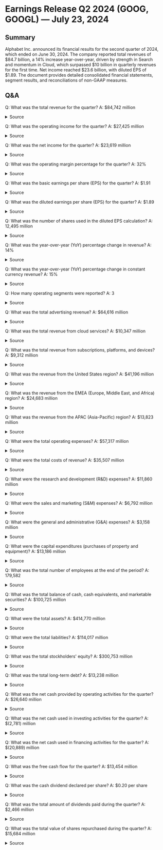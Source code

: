 # Earnings Release Q2 2024 (GOOG, GOOGL) — July 23, 2024

## Summary
Alphabet Inc. announced its financial results for the second quarter of 2024, which ended on June 30, 2024. The company reported total revenues of $84.7 billion, a 14% increase year-over-year, driven by strength in Search and momentum in Cloud, which surpassed $10 billion in quarterly revenues for the first time. Net income reached $23.6 billion, with diluted EPS of $1.89. The document provides detailed consolidated financial statements, segment results, and reconciliations of non-GAAP measures.


## Q&A
Q: What was the total revenue for the quarter?
A: $84,742 million
  <details>
    <summary>Source</summary>

    filename: 2024-q2-alphabet-earnings-release.pdf

    page: 1

    quote: Revenues $ 74,604 $ 84,742

  </details>

Q: What was the operating income for the quarter?
A: $27,425 million
  <details>
    <summary>Source</summary>

    filename: 2024-q2-alphabet-earnings-release.pdf

    page: 1

    quote: Operating income $ 21,838 $ 27,425

  </details>

Q: What was the net income for the quarter?
A: $23,619 million
  <details>
    <summary>Source</summary>

    filename: 2024-q2-alphabet-earnings-release.pdf

    page: 1

    quote: Net income $ 18,368 $ 23,619

  </details>

Q: What was the operating margin percentage for the quarter?
A: 32%
  <details>
    <summary>Source</summary>

    filename: 2024-q2-alphabet-earnings-release.pdf

    page: 1

    quote: Operating margin 29 % 32 %

  </details>

Q: What was the basic earnings per share (EPS) for the quarter?
A: $1.91
  <details>
    <summary>Source</summary>

    filename: 2024-q2-alphabet-earnings-release.pdf

    page: 5

    quote: Basic earnings per share $ 1.45 $ 1.91

  </details>

Q: What was the diluted earnings per share (EPS) for the quarter?
A: $1.89
  <details>
    <summary>Source</summary>

    filename: 2024-q2-alphabet-earnings-release.pdf

    page: 1

    quote: Diluted EPS $ 1.44 $ 1.89

  </details>

Q: What was the number of shares used in the diluted EPS calculation?
A: 12,495 million
  <details>
    <summary>Source</summary>

    filename: 2024-q2-alphabet-earnings-release.pdf

    page: 5

    quote: Number of shares used in diluted earnings per share calculation 12,764 12,495

  </details>

Q: What was the year-over-year (YoY) percentage change in revenue?
A: 14%
  <details>
    <summary>Source</summary>

    filename: 2024-q2-alphabet-earnings-release.pdf

    page: 1

    quote: Change in revenues year over year 7 % 14 %

  </details>

Q: What was the year-over-year (YoY) percentage change in constant currency revenue?
A: 15%
  <details>
    <summary>Source</summary>

    filename: 2024-q2-alphabet-earnings-release.pdf

    page: 1

    quote: Change in constant currency revenues year over year(1) 9 % 15 %

  </details>

Q: How many operating segments were reported?
A: 3
  <details>
    <summary>Source</summary>

    filename: 2024-q2-alphabet-earnings-release.pdf

    page: 7

    quote: We report our segment results as Google Services, Google Cloud, and Other Bets:

  </details>

Q: What was the total advertising revenue?
A: $64,616 million
  <details>
    <summary>Source</summary>

    filename: 2024-q2-alphabet-earnings-release.pdf

    page: 2

    quote: Google advertising 58,143 64,616

  </details>

Q: What was the total revenue from cloud services?
A: $10,347 million
  <details>
    <summary>Source</summary>

    filename: 2024-q2-alphabet-earnings-release.pdf

    page: 2

    quote: Google Cloud 8,031 10,347

  </details>

Q: What was the total revenue from subscriptions, platforms, and devices?
A: $9,312 million
  <details>
    <summary>Source</summary>

    filename: 2024-q2-alphabet-earnings-release.pdf

    page: 2

    quote: Google subscriptions, platforms, and devices 8,142 9,312

  </details>

Q: What was the revenue from the United States region?
A: $41,196 million
  <details>
    <summary>Source</summary>

    filename: 2024-q2-alphabet-earnings-release.pdf

    page: 9

    quote: United States $ 35,073 $ 41,196

  </details>

Q: What was the revenue from the EMEA (Europe, Middle East, and Africa) region?
A: $24,683 million
  <details>
    <summary>Source</summary>

    filename: 2024-q2-alphabet-earnings-release.pdf

    page: 9

    quote: EMEA 22,289 24,683

  </details>

Q: What was the revenue from the APAC (Asia-Pacific) region?
A: $13,823 million
  <details>
    <summary>Source</summary>

    filename: 2024-q2-alphabet-earnings-release.pdf

    page: 9

    quote: APAC 12,728 13,823

  </details>

Q: What were the total operating expenses?
A: $57,317 million
  <details>
    <summary>Source</summary>

    filename: 2024-q2-alphabet-earnings-release.pdf

    page: 5

    quote: Total costs and expenses 52,766 57,317

  </details>

Q: What were the total costs of revenue?
A: $35,507 million
  <details>
    <summary>Source</summary>

    filename: 2024-q2-alphabet-earnings-release.pdf

    page: 5

    quote: Cost of revenues 31,916 35,507

  </details>

Q: What were the research and development (R&D) expenses?
A: $11,860 million
  <details>
    <summary>Source</summary>

    filename: 2024-q2-alphabet-earnings-release.pdf

    page: 5

    quote: Research and development 10,588 11,860

  </details>

Q: What were the sales and marketing (S&M) expenses?
A: $6,792 million
  <details>
    <summary>Source</summary>

    filename: 2024-q2-alphabet-earnings-release.pdf

    page: 5

    quote: Sales and marketing 6,781 6,792

  </details>

Q: What were the general and administrative (G&A) expenses?
A: $3,158 million
  <details>
    <summary>Source</summary>

    filename: 2024-q2-alphabet-earnings-release.pdf

    page: 5

    quote: General and administrative 3,481 3,158

  </details>

Q: What were the capital expenditures (purchases of property and equipment)?
A: $13,186 million
  <details>
    <summary>Source</summary>

    filename: 2024-q2-alphabet-earnings-release.pdf

    page: 6

    quote: Purchases of property and equipment (6,888) (13,186)

  </details>

Q: What was the total number of employees at the end of the period?
A: 179,582
  <details>
    <summary>Source</summary>

    filename: 2024-q2-alphabet-earnings-release.pdf

    page: 2

    quote: Number of employees 181,798 179,582

  </details>

Q: What was the total balance of cash, cash equivalents, and marketable securities?
A: $100,725 million
  <details>
    <summary>Source</summary>

    filename: 2024-q2-alphabet-earnings-release.pdf

    page: 4

    quote: Total cash, cash equivalents, and marketable securities 110,916 100,725

  </details>

Q: What were the total assets?
A: $414,770 million
  <details>
    <summary>Source</summary>

    filename: 2024-q2-alphabet-earnings-release.pdf

    page: 4

    quote: Total assets $ 402,392 $ 414,770

  </details>

Q: What were the total liabilities?
A: $114,017 million
  <details>
    <summary>Source</summary>

    filename: 2024-q2-alphabet-earnings-release.pdf

    page: 4

    quote: Total liabilities 119,013 114,017

  </details>

Q: What was the total stockholders' equity?
A: $300,753 million
  <details>
    <summary>Source</summary>

    filename: 2024-q2-alphabet-earnings-release.pdf

    page: 4

    quote: Total stockholders' equity 283,379 300,753

  </details>

Q: What was the total long-term debt?
A: $13,238 million
  <details>
    <summary>Source</summary>

    filename: 2024-q2-alphabet-earnings-release.pdf

    page: 4

    quote: Long-term debt 13,253 13,238

  </details>

Q: What was the net cash provided by operating activities for the quarter?
A: $26,640 million
  <details>
    <summary>Source</summary>

    filename: 2024-q2-alphabet-earnings-release.pdf

    page: 6

    quote: Net cash provided by operating activities 28,666 26,640

  </details>

Q: What was the net cash used in investing activities for the quarter?
A: $(2,781) million
  <details>
    <summary>Source</summary>

    filename: 2024-q2-alphabet-earnings-release.pdf

    page: 6

    quote: Net cash used in investing activities (10,800) (2,781)

  </details>

Q: What was the net cash used in financing activities for the quarter?
A: $(20,889) million
  <details>
    <summary>Source</summary>

    filename: 2024-q2-alphabet-earnings-release.pdf

    page: 6

    quote: Net cash used in financing activities (17,835) (20,889)

  </details>

Q: What was the free cash flow for the quarter?
A: $13,454 million
  <details>
    <summary>Source</summary>

    filename: 2024-q2-alphabet-earnings-release.pdf

    page: 8

    quote: Free cash flow $ 13,454

  </details>

Q: What was the cash dividend declared per share?
A: $0.20 per share
  <details>
    <summary>Source</summary>

    filename: 2024-q2-alphabet-earnings-release.pdf

    page: 2

    quote: On July 23, 2024, Alphabet announced a cash dividend of $0.20 per share that will be paid on September 16, 2024

  </details>

Q: What was the total amount of dividends paid during the quarter?
A: $2,466 million
  <details>
    <summary>Source</summary>

    filename: 2024-q2-alphabet-earnings-release.pdf

    page: 6

    quote: Dividend payments 0 (2,466)

  </details>

Q: What was the total value of shares repurchased during the quarter?
A: $15,684 million
  <details>
    <summary>Source</summary>

    filename: 2024-q2-alphabet-earnings-release.pdf

    page: 6

    quote: Repurchases of stock (14,969) (15,684)

  </details>
